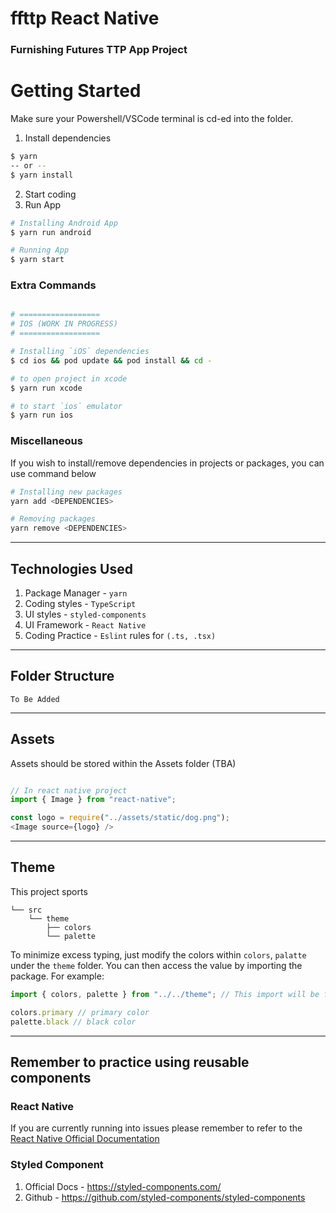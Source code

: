 # ffttp React Native
### Furnishing Futures TTP App Project

# Getting Started

Make sure your Powershell/VSCode terminal is cd-ed into the folder.

1. Install dependencies
```bash
$ yarn
-- or --
$ yarn install
```
2. Start coding
3. Run App
```bash
# Installing Android App
$ yarn run android

# Running App
$ yarn start

```

### Extra Commands

```bash

# ==================
# IOS (WORK IN PROGRESS)
# ==================

# Installing `iOS` dependencies
$ cd ios && pod update && pod install && cd -

# to open project in xcode
$ yarn run xcode

# to start `ios` emulator
$ yarn run ios

```

### Miscellaneous

If you wish to install/remove dependencies in projects or packages, you can use command below

```bash
# Installing new packages
yarn add <DEPENDENCIES>

# Removing packages
yarn remove <DEPENDENCIES>
```

---

## Technologies Used

1.  Package Manager - `yarn`
2.  Coding styles - `TypeScript`
3.  UI styles - `styled-components`
4.  UI Framework - `React Native`
5.  Coding Practice - `Eslint` rules for `(.ts, .tsx)`

---

## Folder Structure

```
To Be Added
```

---

## Assets

Assets should be stored within the Assets folder (TBA)

```TypeScript

// In react native project
import { Image } from "react-native";

const logo = require("../assets/static/dog.png");
<Image source={logo} />

```

---

## Theme

This project sports 

```
└── src
    └── theme
        ├── colors
        └── palette
```

To minimize excess typing, just modify the colors within `colors`, `palatte` under the `theme` folder. You can then access the value by importing the package. For example:

```TypeScript
import { colors, palette } from "../../theme"; // This import will be fixed soon

colors.primary // primary color
palette.black // black color

```

---

## Remember to practice using reusable components

### React Native
If you are currently running into issues please remember to refer to the [React Native Official Documentation](https://reactnative.dev/)


### Styled Component

1. Official Docs - https://styled-components.com/
2. Github - https://github.com/styled-components/styled-components

